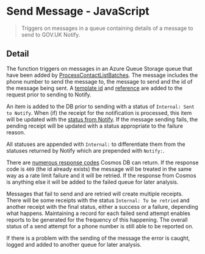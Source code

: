 # Send Message - JavaScript

> Triggers on messages in a queue containing details
> of a message to send to GOV.UK Notify.

## Detail

The function triggers on messages in an Azure Queue Storage queue that have
been added by [ProcessContactListBatches](../ProcessContactListBatches).
The message includes the phone number to send the message to, the message
to send and the id of the message being sent. A
[template id](https://docs.notifications.service.gov.uk/rest-api.html#request-body)
and
[reference](https://docs.notifications.service.gov.uk/rest-api.html#reference-optional)
are added to the request prior to sending to Notify.

An item is added to the DB prior to sending with a status of
`Internal: Sent to Notify`. When (if) the receipt for the notification is
processed, this item will be updated with the
[status from Notify](https://docs.notifications.service.gov.uk/rest-api.html#status-text-message).
If the message sending fails, the pending receipt will be updated with a status
appropriate to the failure reason.

All statuses are appended with `Internal:` to differentiate them from the
statuses returned by Notify which are prepended with `Notify:`.

There are
[numerous response codes](https://docs.microsoft.com/en-us/rest/api/cosmos-db/http-status-codes-for-cosmosdb)
Cosmos DB can return. If the response code is `409` (the id already exists) the
message will be treated in the same way as a rate limit failure and it will be
retried. If the response from Cosmos is anything else it will be added to the
failed queue for later analysis.

Messages that fail to send and are retried will create multiple receipts. There
will be some receipts with the status `Internal: To be retried` and another
receipt with the final status, either a success or a failure, depending what
happens.
Maintaining a record for each failed send attempt enables reports to be
generated for the frequency of this happening. The overall status of a send
attempt for a phone number is still able to be reported on.

If there is a problem with the sending of the message the error is caught,
logged and added to another queue for later analysis.
